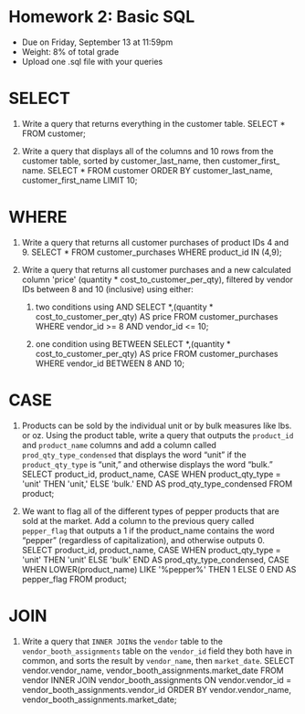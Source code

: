 # Homework 2: Basic SQL 

-  	Due on Friday, September 13 at 11:59pm
-  	Weight: 8% of total grade
-  	Upload one .sql file with your queries

# SELECT
1. Write a query that returns everything in the customer table.
SELECT *
FROM customer;
   
2. Write a query that displays all of the columns and 10 rows from the customer table, sorted by customer_last_name, then customer_first_ name.
SELECT *
FROM customer
ORDER BY customer_last_name, customer_first_name
LIMIT 10;

# WHERE
1. Write a query that returns all customer purchases of product IDs 4 and 9.
SELECT *
FROM customer_purchases
WHERE product_id IN (4,9);

3. Write a query that returns all customer purchases and a new calculated column 'price' (quantity * cost_to_customer_per_qty), filtered by vendor IDs between 8 and 10 (inclusive) using either:
	1.  two conditions using AND
SELECT *,(quantity * cost_to_customer_per_qty) AS price
FROM customer_purchases
WHERE vendor_id >= 8 AND vendor_id <= 10;

	3.  one condition using BETWEEN
SELECT *,(quantity * cost_to_customer_per_qty) AS price
FROM customer_purchases
WHERE vendor_id BETWEEN 8 AND 10;

# CASE
1. Products can be sold by the individual unit or by bulk measures like lbs. or oz. Using the product table, write a query that outputs the `product_id` and `product_name` columns and add a column called `prod_qty_type_condensed` that displays the word “unit” if the `product_qty_type` is “unit,” and otherwise displays the word “bulk.”
   SELECT 
    product_id, 
    product_name, 
    CASE 
        WHEN product_qty_type = 'unit' 
		THEN 'unit,'
        ELSE 'bulk.'
     END AS prod_qty_type_condensed
   FROM product;

3. We want to flag all of the different types of pepper products that are sold at the market. Add a column to the previous query called `pepper_flag` that outputs a 1 if the product_name contains the word “pepper” (regardless of capitalization), and otherwise outputs 0.
   SELECT 
    product_id, 
    product_name, 
    CASE 
        WHEN product_qty_type = 'unit' THEN 'unit'
        ELSE 'bulk'
    END AS prod_qty_type_condensed,
    CASE 
        WHEN LOWER(product_name) LIKE '%pepper%' THEN 1
        ELSE 0
    END AS pepper_flag
   FROM product;

# JOIN
1. Write a query that `INNER JOIN`s the `vendor` table to the `vendor_booth_assignments` table on the `vendor_id` field they both have in common, and sorts the result by `vendor_name`, then `market_date`.
SELECT vendor.vendor_name, vendor_booth_assignments.market_date
FROM vendor
INNER JOIN vendor_booth_assignments ON vendor.vendor_id = vendor_booth_assignments.vendor_id
ORDER BY vendor.vendor_name, vendor_booth_assignments.market_date;
